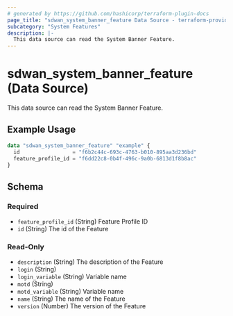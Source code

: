 ```yaml
---
# generated by https://github.com/hashicorp/terraform-plugin-docs
page_title: "sdwan_system_banner_feature Data Source - terraform-provider-sdwan"
subcategory: "System Features"
description: |-
  This data source can read the System Banner Feature.
---
```


# sdwan_system_banner_feature (Data Source)

This data source can read the System Banner Feature.

## Example Usage

```terraform
data "sdwan_system_banner_feature" "example" {
  id                 = "f6b2c44c-693c-4763-b010-895aa3d236bd"
  feature_profile_id = "f6dd22c8-0b4f-496c-9a0b-6813d1f8b8ac"
}
```

<!-- schema generated by tfplugindocs -->
## Schema

### Required

- `feature_profile_id` (String) Feature Profile ID
- `id` (String) The id of the Feature

### Read-Only

- `description` (String) The description of the Feature
- `login` (String)
- `login_variable` (String) Variable name
- `motd` (String)
- `motd_variable` (String) Variable name
- `name` (String) The name of the Feature
- `version` (Number) The version of the Feature
